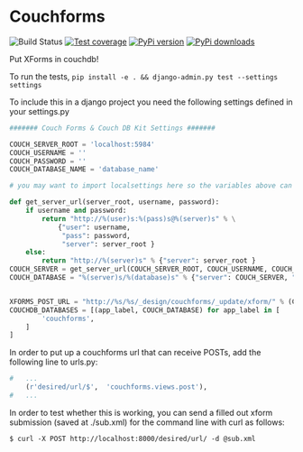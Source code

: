 Couchforms 
==========

![[Build Status](https://travis-ci.org/dimagi/couchforms.png)](https://travis-ci.org/dimagi/couchforms)
[![Test coverage](https://coveralls.io/repos/dimagi/couchforms/badge.png?branch=master)](https://coveralls.io/r/dimagi/dimagi-utils)
[![PyPi version](https://pypip.in/v/couchforms/badge.png)](https://pypi.python.org/pypi/dimagi-utils)
[![PyPi downloads](https://pypip.in/d/couchforms/badge.png)](https://pypi.python.org/pypi/dimagi-utils)

Put XForms in couchdb!

To run the tests, `pip install -e . && django-admin.py test --settings settings`

To include this in a django project you need the following settings defined in your settings.py

```python
####### Couch Forms & Couch DB Kit Settings #######

COUCH_SERVER_ROOT = 'localhost:5984'
COUCH_USERNAME = ''
COUCH_PASSWORD = ''
COUCH_DATABASE_NAME = 'database_name'

# you may want to import localsettings here so the variables above can be overridden

def get_server_url(server_root, username, password):
    if username and password:
        return "http://%(user)s:%(pass)s@%(server)s" % \
            {"user": username,
             "pass": password,
             "server": server_root }
    else:
        return "http://%(server)s" % {"server": server_root }
COUCH_SERVER = get_server_url(COUCH_SERVER_ROOT, COUCH_USERNAME, COUCH_PASSWORD)
COUCH_DATABASE = "%(server)s/%(database)s" % {"server": COUCH_SERVER, "database": COUCH_DATABASE_NAME }


XFORMS_POST_URL = "http://%s/%s/_design/couchforms/_update/xform/" % (COUCH_SERVER_ROOT, COUCH_DATABASE_NAME)
COUCHDB_DATABASES = [(app_label, COUCH_DATABASE) for app_label in [
        'couchforms',
    ]
]
```

In order to put up a couchforms url that can receive POSTs, add the following line to urls.py:

```python
#   ...
    (r'desired/url/$',  'couchforms.views.post'),
#   ...
```

In order to test whether this is working, you can send a filled out xform submission (saved at ./sub.xml) for the command line with curl as follows:

```
$ curl -X POST http://localhost:8000/desired/url/ -d @sub.xml
```
